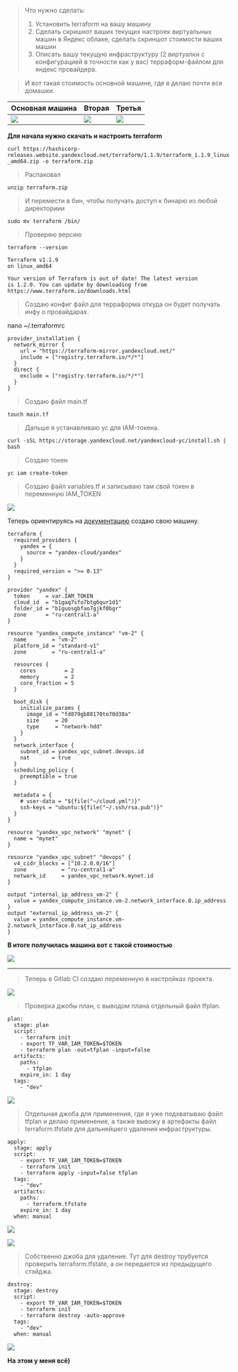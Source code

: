 > Что нужно сделать:
> 1. Установить terraform на вашу машину
> 2. Сделать скришнот ваших текущих настроек виртуальных машин в Яндекс облаке, сделать скриншот стоимости ваших машин
> 3. Описать вашу текущую инфраструктуру (2 виртуалки с конфигурацией в точности как у вас) терраформ-файлом для яндекс провайдера.



> И вот такая стоимость основной машине, где я делаю почти все домашки.

| Основная машина | Вторая | Третья |
| -------- | -------- | -------- |
| ![](https://i.imgur.com/C1aXtjD.png) |![](https://i.imgur.com/Qo7liNQ.png)      | ![](https://i.imgur.com/siSw27n.png)      |


**Для начала нужно скачать и настроить terraform**

`curl https://hashicorp-releases.website.yandexcloud.net/terraform/1.1.9/terraform_1.1.9_linux_amd64.zip -o terraform.zip`

> Распаковал 

`unzip terraform.zip `
> И перемести в бин, чтобы получать доступ к бинарю из любой директориии

`sudo mv terraform /bin/`

> Проверяю версию

`terraform --version`

```
Terraform v1.1.9
on linux_amd64

Your version of Terraform is out of date! The latest version
is 1.2.0. You can update by downloading from https://www.terraform.io/downloads.html
```
> Создаю конфиг файл для терраформа откуда он будет получать инфу о провайдарах.

nano ~/.terraformrc

```
provider_installation {
  network_mirror {
    url = "https://terraform-mirror.yandexcloud.net/"
    include = ["registry.terraform.io/*/*"]
  }
  direct {
    exclude = ["registry.terraform.io/*/*"]
  }
}
```

> Создаю файл main.tf

`touch main.tf`

> Дальше я устанавливаю yc для IAM-токена.

`curl -sSL https://storage.yandexcloud.net/yandexcloud-yc/install.sh | bash`

> Создаю токен 

`yc iam create-token`

> Создаю файл variables.tf и записываю там свой токен в переменную IAM_TOKEN

![](https://i.imgur.com/QMTWDIn.png)


Теперь ориентируясь на [документацию](https://registry.tfpla.net/providers/yandex-cloud/yandex/latest/docs/resources/compute_instance) создаю свою машину.

```
terraform {
  required_providers {
    yandex = {
      source = "yandex-cloud/yandex"
    }
  }
  required_version = ">= 0.13"
}

provider "yandex" {
  token     = var.IAM_TOKEN
  cloud_id  = "b1gaq7sfo7btg6qur1d1"
  folder_id = "b1guosgbfao7gjkf0bgr"
  zone      = "ru-central1-a"
}

resource "yandex_compute_instance" "vm-2" {
  name        = "vm-2"
  platform_id = "standard-v1"
  zone        = "ru-central1-a"

  resources {
    cores         = 2
    memory        = 2
    core_fraction = 5
  }

  boot_disk {
    initialize_params {
      image_id = "fd879gb88170to70d38a"
      size     = 20
      type     = "network-hdd"
    }
  }
  network_interface {
    subnet_id = yandex_vpc_subnet.devops.id
    nat       = true
  }
  scheduling_policy {
    preemptible = true
  }

  metadata = {
    # user-data = "${file("~/cloud.yml")}"
    ssh-keys = "ubuntu:${file("~/.ssh/rsa.pub")}"
  }
}

resource "yandex_vpc_network" "mynet" {
  name = "mynet"
}

resource "yandex_vpc_subnet" "devops" {
  v4_cidr_blocks = ["10.2.0.0/16"]
  zone           = "ru-central1-a"
  network_id     = yandex_vpc_network.mynet.id
}

output "internal_ip_address_vm-2" {
  value = yandex_compute_instance.vm-2.network_interface.0.ip_address
}
output "external_ip_address_vm-2" {
  value = yandex_compute_instance.vm-2.network_interface.0.nat_ip_address
}

```

**В итоге получилась машина вот с такой стоимостью**

![](https://i.imgur.com/HoPEpud.png)

---

> Теперь в Gitlab CI создаю переменную в настройках проекта.
> 
![](https://i.imgur.com/mxEz5a2.png)

> Проверка джобы план, с выводом плана отдельный файл tfplan. 

```
plan:
  stage: plan
  script:
    - terraform init
    - export TF_VAR_IAM_TOKEN=$TOKEN
    - terraform plan -out=tfplan -input=false
  artifacts:
    paths:
      - tfplan
    expire_in: 1 day
  tags:
    - "dev"
```

![](https://i.imgur.com/NtNxD9b.png)


> Отдельная джоба для применения, где я уже подхватываю файл tfplan и делаю применение, а также вывожу в артефакты файл terraform.tfstate для дальнейшего удаления инфраструктуры.

```
apply:
  stage: apply
  script:
    - export TF_VAR_IAM_TOKEN=$TOKEN
    - terraform init
    - terraform apply -input=false tfplan 
  tags:
    - "dev"
  artifacts:
    paths:
      - terraform.tfstate
    expire_in: 1 day
  when: manual
```

![](https://i.imgur.com/8TNFMKL.png)

![](https://i.imgur.com/dwXb9Sd.png)

>Собственно джоба для удаление. Тут для destroy трубуется проверить terraform.tfstate, а он передается из предыдущего стэйджа.

```
destroy:
  stage: destroy
  script:
    - export TF_VAR_IAM_TOKEN=$TOKEN
    - terraform init
    - terraform destroy -auto-approve   
  tags:
    - "dev"
  when: manual
```
![](https://i.imgur.com/oXwp45j.png)

**На этом у меня всё)**